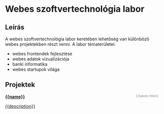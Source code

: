 # Webes szoftvertechnológia labor

## Leírás

A webes szoftvertechnológia labor keretében lehetőség van különböző webes projektekben részt venni. A labor tématerületei:

* webes frontendek fejlesztése
* webes adatok vizualizációja
* banki informatika
* webes startupok világa

## Projektek

<style>
a.card strong .label {
  float: right;
  margin-left: 10px;
  padding-right: .6em;
  padding-left: .6em;
  border-radius: 3px;
  background-color: white;
  color: darkgray;
  display: inline-block;
  padding: .25em .4em;
  font-size: 75%;
  font-weight: 700;
  line-height: 1;
  text-align: center;
  white-space: nowrap;
  vertical-align: baseline;
}
</style>
<section class="columns">
  <a data-each="projects" href="{{url}}" class="{{color}} card">
    <strong>{{name}}
      <span data-each="{{labels}}" class="label">
        {{labels:title}}
      </span>
    </strong>
    <p>{{description}}</p>
  </a>
</section>